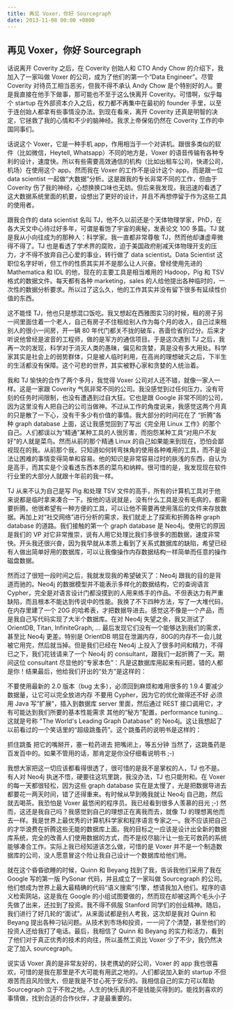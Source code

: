 ```yaml
---
title: 再见 Voxer，你好 Sourcegraph
date: 2013-11-08 00:00 +0800
---
```


## 再见 Voxer，你好 Sourcegraph

话说离开 Coverity 之后，在 Coverity 创始人和 CTO Andy Chow 的介绍下，我加入了一家叫做 Voxer 的公司，成为了他们的第一个“Data Engineer”。尽管 Coverity 对待员工相当恶劣，但我不得不承认 Andy Chow 是个特别好的人。要是我直接在他手下做事，那可能也不至于这么快离开 Coverity。可惜啊，似乎每个 startup 在外部资本介入之后，权力都不再集中在最初的 founder 手里，以至于连创始人都拿有些事情没办法。到现在看来，离开 Coverity 还真是明智的决定，它拯救了我的心情和不少的脑神经。我求上帝保佑仍然在 Coverity 工作的中国同事们。

话说这个 Voxer，它是一种手机 app，作用相当于一个对讲机。跟很多类似的软件（比如微信，Heytell, Whatsapp）不同的地方是，Voxer 的语音传输有各种专利的设计，速度快。所以有些需要高效通信的机构（比如出租车公司，快递公司，机场）在使用这个 app。然而我在 Voxer 的工作不是设计这个 app，而是跟一位 data scientist 一起做“大数据”分析。这是跟我的专长非常不同的工作，但由于 Coverity 伤了我的神经，心想换换口味也无妨。但后来我发现，我迅速的看透了这大数据系统里面的机要，设想出了更好的设计，并且不再想停留于作为这些工具的使用者。

跟我合作的 data scientist 名叫 TJ，他不久以前还是个天体物理学家，PhD，在各大天文中心待过好多年，可谓是看饱了宇宙的奥秘，发表论文 100 多篇。TJ 就是我从小向往成为的那种人：科学家。我一直都非常尊敬 TJ，然而他却谦虚卑微得不得了。TJ 也是看透了学术界的腐败，迫于美国政府削减天体物理开支的压力，才不得不放弃自己心爱的事业，转行做了 data scientist。Data Scientist 这职位名字好听，但工作的性质其实并不是那么让人兴奋。曾经使用先进的 Mathematica 和 IDL 的他，现在的主要工具是相当难用的 Hadoop，Pig 和 TSV 格式的数据文件。每天都有各种 marketing，sales 的人给他提出各种临时的，一次性的数据分析要求。所以过了这么久，他的工作其实并没有留下很多有延续性价值的东西。

这不能怪 TJ，他也只是想混口饭吃。我又想起在西雅图实习的时候，租的房子另一间里面住着一个老人，自己有房子不住租给别人作为每个月的收入，自己过来租别人的很小一间房，开一辆 80 年代门都关不拢的破车，吝啬俭省的过分。后来才听说他曾经是波音的工程师，做的是军方的通信项目。于是这次遇到 TJ 之后，我再一次的发现，科学对于消灭人类的愚昧，偏见和贪婪，真是没有多大用处。科学家其实是社会上的弱势群体，只是被人临时利用，在高尚的理想破灭之后，下半生的生活都没有保障。这个可悲的世界，其实被野心家和贪婪的人统治着。

我和 TJ 愉快的合作了两个多月，我觉得 Voxer 公司对人还不错，就像一家人一样。这是一家跟 Coverity 气氛非常不同的公司。我没感觉到过任何压力，没有苛刻的任务时间限制，也没有遭遇到过自大狂。它也是跟 Google 非常不同的公司，因为这里没有人把自己的公司当做神。不过从工作的角度说来，我感觉这两个月真的只是散了一下心，没有干多少有价值的事情。我大部分的时间花在了 “折腾”各种 graph database 上面，这让我感觉回到了写出《完全用 Linux 工作》的那个自己。人们都误以为“精通”某种工具的人很厉害，而抱怨某种工具“对用户不友好”的人就是菜鸟。然而从前的那个精通 Linux 的自己如果能来到现在，恐怕会鄙视现在的我。从前那个我，只知道如何转弯抹角的使用各种难用的工具，而不是设法让困难的事情变得简单和容易。他的知识是非常容易过时的肤浅的东西，自认为是高手，而其实是个没看透东西本质的菜鸟和纳粹。很可惜的是，我发现现在软件行业里的大部分人就跟十年前的我一样。

TJ 从来不认为自己是写 Pig 和处理 TSV 文件的高手，所有的计算机工具对于他来说都是临时拿来凑合一下。按他的话说就是，没有什么工具是没有毛病的，都需要折腾。他很希望有一种方便的工具，可以让他不需要再使用落后的文件来存放数据。再加上对“社交网络”进行分析的需求，我们就走上了探索和折腾各种 graph database 的道路。我们接触的第一个 graph database 是 Neo4j。使用它的原因是我们的 VP 对它非常推崇，说有人用它处理比我们多很多的图数据，速度非常快。开头我还很兴奋，因为我早就从本质上看到了关系式数据库的缺陷，希望已经有人做出简单好用的数据库，可以让我像操作内存数据结构一样简单而任意的操作磁盘数据。

然而过了很短一段时间之后，我就发现我的希望破灭了：Neo4j 跟我的目的是背道而驰的。Neo4j 的数据模型并不能表示多样化的数据结构，它的查询语言 Cypher，完全是对语言设计门都没摸到的人用来练手的作品。不但表达力有严重缺陷，而且根本不能达到传说中的性能。我换了不下四种方法，写了一大堆代码，在内存里建了一个 20G 的哈希表，才把数据导进去。感觉这不像是一个产品，而是我自己写代码实现了大半个数据库。在对 Neo4j 失望之余，我又测试了 OrientDB, Titan, InfiniteGraph, ... 最后发现它们没有一个能够达到我们的需求，甚至比 Neo4j 更差。特别是 OrientDB 明显在泄漏内存，80G的内存不一会儿就被它用完，然后就当掉。但是我们已经在 Neo4j 上投入了很多时间和精力，不得已之下，我们花钱请来了一个 Neo4j 的 consultant，跟我们一起折腾了一天。期间这位 consultant 尽显他的“专家本色”：凡是这数据库用起来有问题，错的人都是你！结果最后，他给我们开出的“处方”是这样的：

不要使用最新的 2.0 版本（bug 太多），必须回到麻烦和难用很多的 1.9.4
要减少数据量，让它可以完全放进内存
不要用 Cypher，因为它的优化做得还不好
必须用 Java 写“扩展”，插入到数据库 server 里面，然后通过 REST 接口调用它，才有可能达到我们所要的基本性能需求
其他的“秘方”配置，performance tuning...
这就是号称 "The World's Leading Graph Database" 的 Neo4j。这让我想起了以前看过的一个笑话里的“超级跳蚤药”。这个跳蚤药的说明书是这样的：

抓住跳蚤
把它的嘴掰开，塞一粒药进去
把嘴闭上，等五分钟
当然了，这跳蚤药是百发百中的。如果不管用的话，那肯定是你没仔细看说明书 ;-)

我想大家把这一切应该都看得很透了，很可惜的是我不是掌权的人，TJ 也不是。有人对 Neo4j 执迷不悟，硬要往这坑里跳，我没办法，TJ 也只能附和。在 Voxer 的每一天都很轻松，因为这些 graph database 实在是太慢了，光是把数据导进去都要花一两天时间，错了还得重来。有时候从早到晚我就让 Neo4j 自己跑，然后就去喝茶。我恐怕是 Voxer 最悠闲的程序员。我已经看到很多人羡慕的目光 ;-) 然而，这还是我自己吗？我感觉到自己的理想正在离我而去，就像 TJ 的理想离他而去一样。我是世界上最优秀的计算机科学家和程序语言专家之一。我不应该把自己的才华浪费在折腾这些无能的数据库上面。我的目标之一应该是设计出全新的数据库系统，完全的改善人们使用数据的方式，而不是绞尽脑汁让一些无可救药的系统能够凑合工作。实际上我已经知道该怎么做，可惜的是 Voxer 并不是一个制造数据库的公司，没人愿意冒这个险让我自己设计一个数据库给他们用。

就在这个昏昏欲睡的时候，Quinn 和 Beyang 找到了我，告诉我他们采用了我在 Google 写的第一版 PySonar 代码，并且成立了一家叫做 Sourcegraph 的公司。他们想成为世界上最大最精确的代码“语义搜索”引擎，想请我加入他们。程序的语义检索网站，这是我在 Google 的小组试图要做的，然而现在却被这两个毛头小子先做了出来，还拉到了投资。我不得不佩服 Stanford 同学们的创业精神。随后，我们进行了好几轮的“面试”。从来面试都是别人考我，这次却是我对 Quinn 和 Beyang 提出各种刁钻问题。从技术到市场和投资，一一问了个清楚，甚至他们的投资人还给我打了电话。最后，我相信了 Quinn 和 Beyang 的实力和活力，看到了他们对于真正优秀的技术的向往，所以虽然工资比 Voxer 少了不少，我仍然决定了加入 sourcegraph。

说实话 Voxer 真的是非常友好的，扶老携幼的好公司，Voxer 的 app 我也很喜欢，可惜的是我在那里是不大可能有用武之地的。人们都说加入新的 startup 不但艰苦而且风险很大，但是我是不甘心死于安乐的。我相信自己的实力可以帮助 Sourcegraph 立于不败之地。人生的快乐真的不是钱能买得到的。能找到喜欢的事情做，找到合适的合作伙伴，才是最重要的。
